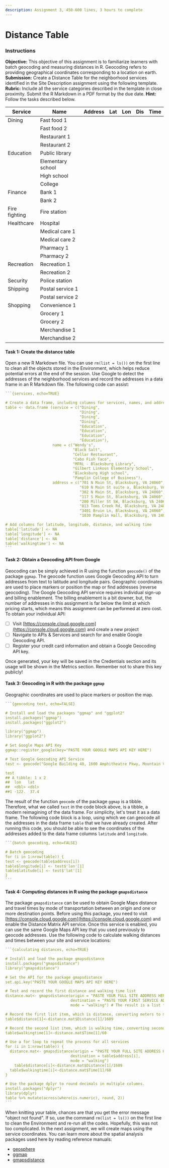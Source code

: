```yaml
---
description: Assignment 3, 450-600 lines, 3 hours to complete
---
```


# Distance Table

### Instructions

**Objective:** This objective of this assignment is to familiarize learners with batch geocoding and measuring distances in R. Geocoding refers to providing geographical coordinates corresponding to a location on earth. **Submission:** Create a Distance Table for the neighborhood services identified in the Site Description assignment using the following template. **Rubric:** Include all the service categories described in the template in close proximity. Submit the R Markdown in a PDF format by the due date. **Hint:** Follow the tasks described below.

| Service       | Name              | Address | Lat | Lon | Dis | Time |
| ------------- | ----------------- | ------- | --- | --- | --- | ---- |
| Dining        | Fast food 1       |         |     |     |     |      |
|               | Fast food 2       |         |     |     |     |      |
|               | Restaurant 1      |         |     |     |     |      |
|               | Restaurant 2      |         |     |     |     |      |
| Education     | Public library    |         |     |     |     |      |
|               | Elementary school |         |     |     |     |      |
|               | High school       |         |     |     |     |      |
|               | College           |         |     |     |     |      |
| Finance       | Bank 1            |         |     |     |     |      |
|               | Bank 2            |         |     |     |     |      |
| Fire fighting | Fire station      |         |     |     |     |      |
| Healthcare    | Hospital          |         |     |     |     |      |
|               | Medical care 1    |         |     |     |     |      |
|               | Medical care 2    |         |     |     |     |      |
|               | Pharmacy 1        |         |     |     |     |      |
|               | Pharmacy 2        |         |     |     |     |      |
| Recreation    | Recreation 1      |         |     |     |     |      |
|               | Recreation 2      |         |     |     |     |      |
| Security      | Police station    |         |     |     |     |      |
| Shipping      | Postal service 1  |         |     |     |     |      |
|               | Postal service 2  |         |     |     |     |      |
| Shopping      | Convenience 1     |         |     |     |     |      |
|               | Grocery 1         |         |     |     |     |      |
|               | Grocery 2         |         |     |     |     |      |
|               | Merchandise 1     |         |     |     |     |      |
|               | Merchandise 2     |         |     |     |     |      |

#### Task 1: Create the distance table

Open a new R Markdown file. You can use `rm(list = ls())` on the first line to clean all the objects stored in the Environment, which helps reduce potential errors at the end of the session. Use Google to detect the addresses of the neighborhood services and record the addresses in a data frame in an R Markdown file. The following code can assist:

````r
```{services, echo=TRUE}

# Create a data frame, including columns for services, names, and addresses 
table <- data.frame (service = c("Dining",
                                 "Dining",
                                 "Dining",
                                 "Dining",
                                 "Education",
                                 "Education",
                                 "Education",
                                 "Education"),
                     name = c("Wendy's",
                              "Black Salt",
                              "Cellar Restaurant",
                              "Cabo Fish Taco",
                              "MFRL - Blacksburg Library",
                              "Gilbert Linkous Elementary School",
                              "Blacksburg High school",
                              "Pamplin College of Business"),
                     address = c("701 N Main St, Blacksburg, VA 24060",
                                 "610 N Main St suite a, Blacksburg, VA 24060",
                                 "302 N Main St, Blacksburg, VA 24060",
                                 "117 S Main St, Blacksburg, VA 24060",
                                 "200 Miller St SW, Blacksburg, VA 24060",
                                 "813 Toms Creek Rd, Blacksburg, VA 24060",
                                 "3401 Bruin Ln, Blacksburg, VA 24060",
                                 "1030 Pamplin Hall, Blacksburg, VA 24061"))

# Add columns for latitude, longitude, distance, and walking time 
table['latitude'] <- NA
table['longitude'] <- NA
table['distance'] <- NA
table['walkingtime'] <- NA
```
````

#### Task 2: Obtain a Geocoding API from Google

Geocoding can be simply achieved in R using the function `geocode()` of the package `ggmap`. The geocode function uses Google Geocoding API to turn addresses from text to latitude and longitude pairs. Geographic coordinates are used to place markers or position the map or find addresses (reverse geocoding). The Google Geocoding API service requires individual sign-up and billing enablement. The billing enablement is a bit downer, but, the number of addresses in this assignment is far below the limit at which pricing starts, which means this assignment can be performed at zero cost. To obtain your individual API:

* [ ] Visit [https://console.cloud.google.com](https://console.cloud.google.com) and create a new project
* [ ] Navigate to APIs & Services and search for and enable Google Geocoding API.
* [ ] Register your credit card information and obtain a Google Geocoding API key.

Once generated, your key will be saved in the Credentials section and its usage will be shown in the Metrics section. Remember not to share this key publicly!

#### Task 3: Geocoding in R with the package `ggmap`

Geographic coordinates are used to place markers or position the map.&#x20;

````r
```{geocoding test, echo=FALSE}

# Install and load the packages "ggmap" and "ggplot2"
install.packages("ggmap")
install.packages("ggplot2")

library("ggmap")
library("ggplot2")

# Set Google Maps API Key
ggmap::register_google(key="PASTE YOUR GOOGLE MAPS API KEY HERE")

# Test Google Geocoding API Service
test <- geocode("Google Building 40, 1600 Amphitheatre Pkwy, Mountain View, CA 94043")

test
## A tibble: 1 x 2
##  lon   lat
##  <dbl> <dbl>
##1 -122.  37.4
````

The result of the function `geocode` of the package `ggmap` is a tibble. Therefore, what we called `test` in the code block above, is a tibble, a modern reimagining of the data frame. For simplicity, let's treat it as a data frame. The following code block is a loop, using which we can geocode all the addresses in the data frame `table` that we have already created. After running this code, you should be able to see the coordinates of the addresses added to the data frame columns `latitude` and `longitude`.

````r
```{batch geocoding, echo=FALSE}

# Batch geocoding
for (i in 1:nrow(table)) {
test <- geocode(table$address[i])
table$longitude[i] <- test$'lon'[1]
table$latitude[i] <- test$'lat'[1]
}
```
````

#### Task 4: Computing distances in R using the package `gmapsdistance`

The package `gmapsdistance` can be used to obtain Google Maps distance and travel times by mode of transportation between an origin and one or more destination points. Before using this package, you need to visit [https://console.cloud.google.com](https://console.cloud.google.com) and enable the Distance Matrix API service. Once this service is enabled, you can use the same Google Maps API key that you used previously to geocode addresses. Use the following code to calculate walking distances and times between your site and service locations:

````r
```{calculating distances, echo=TRUE}

# Install and load the package gmapsdistance
install.packages("gmapsdistance")
library("gmapsdistance")

# Set the API for the package gmapsdistance
set.api.key("PASTE YOUR GOOGLE MAPS API KEY HERE")

# Test and record the first distance and walking time list
distance.mat<- gmapsdistance(origin = "PASTE YOUR FULL SITE ADDRESS HERE",
                             destination = "PASTE YOUR FIRST SERVICE ADDRESS HERE",
                             mode = "walking") # The result is a list format

# Record the first list item, which is distance, converting meters to miles 
table$distance[1]<-distance.mat$Distance[1]/1609

# Record the second list item, which is walking time, converting seconds to minutes 
table$walkingtime[1]<-distance.mat$Time[1]/60 

# Use a for loop to repeat the process for all services
for (i in 1:nrow(table)) { 
  distance.mat<- gmapsdistance(origin = "PASTE YOUR FULL SITE ADDRESS HERE",
                             destination = table$address[i],
                             mode = "walking")
    table$distance[i]<-distance.mat$Distance[1]/1609
  table$walkingtime[i]<-distance.mat$Time[1]/60
}

# Use the package dplyr to round decimals in multiple columns. 
install.packages("dplyr")
library(dplyr)
table %>% mutate(across(where(is.numeric), round, 2))
```
````

When knitting your table, chances are that you get the error message "object not found". If so, use the command `rm(list = ls())` on the first line to clean the Environment and re-run all the codes. Hopefully, this was not too complicated. In the next assignment, we will create maps using the service coordinates. You can learn more about the spatial analysis packages used here by reading reference manuals:

* [geosphere](https://cran.r-project.org/web/packages/geosphere/geosphere.pdf)
* [ggmap](https://cran.r-project.org/web/packages/ggmap/ggmap.pdf)
* [gmapsdistance](https://cran.r-project.org/web/packages/gmapsdistance/gmapsdistance.pdf)
